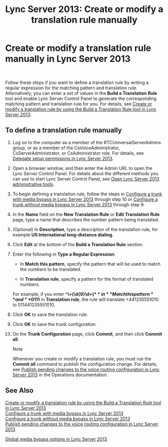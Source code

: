 ﻿---
title: 'Lync Server 2013: Create or modify a translation rule manually'
TOCTitle: Create or modify a translation rule manually
ms:assetid: 049d1db3-af58-48c5-be89-52e1d068a4bd
ms:mtpsurl: https://technet.microsoft.com/en-us/library/Gg398099(v=OCS.15)
ms:contentKeyID: 48183276
ms.date: 07/23/2014
mtps_version: v=OCS.15
---

# Create or modify a translation rule manually in Lync Server 2013

 


Follow these steps if you want to define a translation rule by writing a regular expression for the matching pattern and translation rule. Alternatively, you can enter a set of values in the **Build a Translation Rule** tool and enable Lync Server Control Panel to generate the corresponding matching pattern and translation rule for you. For details, see [Create or modify a translation rule by using the Build a Translation Rule tool in Lync Server 2013](lync-server-2013-create-or-modify-a-translation-rule-by-using-the-build-a-translation-rule-tool.md).

## To define a translation rule manually

1.  Log on to the computer as a member of the RTCUniversalServerAdmins group, or as a member of the CsVoiceAdministrator, CsServerAdministrator, or CsAdministrator role. For details, see [Delegate setup permissions in Lync Server 2013](lync-server-2013-delegate-setup-permissions.md).

2.  Open a browser window, and then enter the Admin URL to open the Lync Server Control Panel. For details about the different methods you can use to start Lync Server Control Panel, see [Open Lync Server 2013 administrative tools](lync-server-2013-open-lync-server-administrative-tools.md).

3.  To begin defining a translation rule, follow the steps in [Configure a trunk with media bypass in Lync Server 2013](lync-server-2013-configure-a-trunk-with-media-bypass.md) through step 10 or [Configure a trunk without media bypass in Lync Server 2013](lync-server-2013-configure-a-trunk-without-media-bypass.md) through step 9.

4.  In the **Name** field on the **New Translation Rule** or **Edit Translation Rule** page, type a name that describes the number pattern being translated.

5.  (Optional) In **Description**, type a description of the translation rule, for example **US International long-distance dialing**.

6.  Click **Edit** at the bottom of the **Build a Translation Rule** section.

7.  Enter the following in **Type a Regular Expression**:
    
      - In **Match this pattern**, specify the pattern that will be used to match the numbers to be translated.
    
      - In **Translation rule**, specify a pattern for the format of translated numbers.
    
    For example, if you enter **^\\+(\\d{9}\\d+)$** in **Match this pattern** and **011$1** in **Translation rule**, the rule will translate +441235551010 to 011441235551010.

8.  Click **OK** to save the translation rule.

9.  Click **OK** to save the trunk configuration.

10. On the **Trunk Configuration** page, click **Commit**, and then click **Commit all**.
    

    > [!NOTE]
    > Whenever you create or modify a translation rule, you must run the <STRONG>Commit all</STRONG> command to publish the configuration change. For details, see <A href="lync-server-2013-publish-pending-changes-to-the-voice-routing-configuration.md">Publish pending changes to the voice routing configuration in Lync Server 2013</A> in the Operations documentation.



## See Also


[Create or modify a translation rule by using the Build a Translation Rule tool in Lync Server 2013](lync-server-2013-create-or-modify-a-translation-rule-by-using-the-build-a-translation-rule-tool.md)  
[Configure a trunk with media bypass in Lync Server 2013](lync-server-2013-configure-a-trunk-with-media-bypass.md)  
[Configure a trunk without media bypass in Lync Server 2013](lync-server-2013-configure-a-trunk-without-media-bypass.md)  
[Publish pending changes to the voice routing configuration in Lync Server 2013](lync-server-2013-publish-pending-changes-to-the-voice-routing-configuration.md)  


[Global media bypass options in Lync Server 2013](lync-server-2013-global-media-bypass-options.md)

